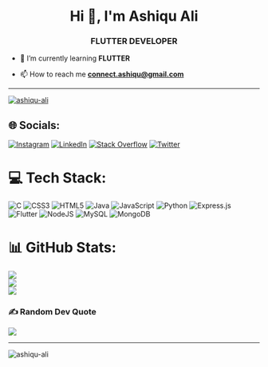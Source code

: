 <h1 align="center">Hi 👋, I'm Ashiqu Ali</h1>
<h3 align="center">FLUTTER DEVELOPER</h3>


- 🌱 I’m currently learning **FLUTTER**

- 📫 How to reach me **connect.ashiqu@gmail.com**

<hr>
<p align="left"> <a href="https://github.com/ryo-ma/github-profile-trophy"><img src="https://github-profile-trophy.vercel.app/?username=ashiqu-ali" alt="ashiqu-ali" /></a> </p>






## 🌐 Socials:
[![Instagram](https://img.shields.io/badge/Instagram-%23E4405F.svg?logo=Instagram&logoColor=white)](https://instagram.com/ashiqu_ali_) [![LinkedIn](https://img.shields.io/badge/LinkedIn-%230077B5.svg?logo=linkedin&logoColor=white)](https://linkedin.com/in/ashiqu-ali) [![Stack Overflow](https://img.shields.io/badge/-Stackoverflow-FE7A16?logo=stack-overflow&logoColor=white)](https://stackoverflow.com/users/ashiqu-ali) [![Twitter](https://img.shields.io/badge/Twitter-%231DA1F2.svg?logo=Twitter&logoColor=white)](https://twitter.com/ashiquali007) 

# 💻 Tech Stack:
![C](https://img.shields.io/badge/c-%2300599C.svg?style=for-the-badge&logo=c&logoColor=white) ![CSS3](https://img.shields.io/badge/css3-%231572B6.svg?style=for-the-badge&logo=css3&logoColor=white) ![HTML5](https://img.shields.io/badge/html5-%23E34F26.svg?style=for-the-badge&logo=html5&logoColor=white) ![Java](https://img.shields.io/badge/java-%23ED8B00.svg?style=for-the-badge&logo=java&logoColor=white) ![JavaScript](https://img.shields.io/badge/javascript-%23323330.svg?style=for-the-badge&logo=javascript&logoColor=%23F7DF1E) ![Python](https://img.shields.io/badge/python-3670A0?style=for-the-badge&logo=python&logoColor=ffdd54) ![Express.js](https://img.shields.io/badge/express.js-%23404d59.svg?style=for-the-badge&logo=express&logoColor=%2361DAFB) ![Flutter](https://img.shields.io/badge/Flutter-%2302569B.svg?style=for-the-badge&logo=Flutter&logoColor=white) ![NodeJS](https://img.shields.io/badge/node.js-6DA55F?style=for-the-badge&logo=node.js&logoColor=white) ![MySQL](https://img.shields.io/badge/mysql-%2300f.svg?style=for-the-badge&logo=mysql&logoColor=white) ![MongoDB](https://img.shields.io/badge/MongoDB-%234ea94b.svg?style=for-the-badge&logo=mongodb&logoColor=white)
# 📊 GitHub Stats:
![](https://github-readme-stats.vercel.app/api?username=ashiqu-ali&theme=dark&hide_border=false&include_all_commits=false&count_private=false)<br/>
![](https://github-readme-streak-stats.herokuapp.com/?user=ashiqu-ali&theme=dark&hide_border=false)<br/>
![](https://github-readme-stats.vercel.app/api/top-langs/?username=ashiqu-ali&theme=dark&hide_border=false&include_all_commits=false&count_private=false&layout=compact)



### ✍️ Random Dev Quote
![](https://quotes-github-readme.vercel.app/api?type=horizontal&theme=radical)

---
<p align="left"> <img src="https://komarev.com/ghpvc/?username=ashiqu-ali&label=Profile%20views&color=0e75b6&style=flat" alt="ashiqu-ali" /> </p>
